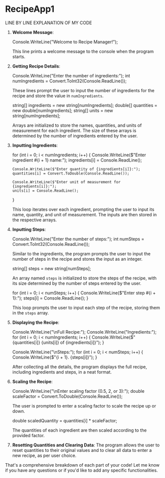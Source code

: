 # RecipeApp1
LINE BY LINE EXPLANATION OF MY CODE 

1. **Welcome Message**:

   Console.WriteLine("Welcome to Recipe Manager!");

   This line prints a welcome message to the console when the program starts.

2. **Getting Recipe Details**:
   
   Console.WriteLine("Enter the number of ingredients:");
   int numIngredients = Convert.ToInt32(Console.ReadLine());

   These lines prompt the user to input the number of ingredients for the recipe and store the value in `numIngredients`.

   
   string[] ingredients = new string[numIngredients];
   double[] quantities = new double[numIngredients];
   string[] units = new string[numIngredients];
  
   Arrays are initialized to store the names, quantities, and units of measurement for each ingredient. The size of these arrays is determined by the number of ingredients entered by the user.

3. **Inputting Ingredients**:
   
   for (int i = 0; i < numIngredients; i++)
   {
       Console.WriteLine($"Enter ingredient #{i + 1} name:");
       ingredients[i] = Console.ReadLine();

       Console.WriteLine($"Enter quantity of {ingredients[i]}:");
       quantities[i] = Convert.ToDouble(Console.ReadLine());

       Console.WriteLine($"Enter unit of measurement for {ingredients[i]}:");
       units[i] = Console.ReadLine();
   }
 
   This loop iterates over each ingredient, prompting the user to input its name, quantity, and unit of measurement. The inputs are then stored in the respective arrays.

4. **Inputting Steps**:

   Console.WriteLine("Enter the number of steps:");
   int numSteps = Convert.ToInt32(Console.ReadLine());
   
   Similar to the ingredients, the program prompts the user to input the number of steps in the recipe and stores the input as an integer.

  
   string[] steps = new string[numSteps];

   An array named `steps` is initialized to store the steps of the recipe, with its size determined by the number of steps entered by the user.

 
   for (int i = 0; i < numSteps; i++)
   {
       Console.WriteLine($"Enter step #{i + 1}:");
       steps[i] = Console.ReadLine();
   }
   
   This loop prompts the user to input each step of the recipe, storing them in the `steps` array.

5. **Displaying the Recipe**:

   Console.WriteLine("\nFull Recipe:");
   Console.WriteLine("Ingredients:");
   for (int i = 0; i < numIngredients; i++)
   {
       Console.WriteLine($"{quantities[i]} {units[i]} of {ingredients[i]}");
   }

   Console.WriteLine("\nSteps:");
   for (int i = 0; i < numSteps; i++)
   {
       Console.WriteLine($"{i + 1}. {steps[i]}");
   }
  
   After collecting all the details, the program displays the full recipe, including ingredients and steps, in a neat format.

6. **Scaling the Recipe**:
 
   Console.WriteLine("\nEnter scaling factor (0.5, 2, or 3):");
   double scaleFactor = Convert.ToDouble(Console.ReadLine());

   The user is prompted to enter a scaling factor to scale the recipe up or down.

  
   double scaledQuantity = quantities[i] * scaleFactor;
  
   The quantities of each ingredient are then scaled according to the provided factor.

7. **Resetting Quantities and Clearing Data**:
   The program allows the user to reset quantities to their original values and to clear all data to enter a new recipe, as per user choice.

That's a comprehensive breakdown of each part of your code! Let me know if you have any questions or if you'd like to add any specific functionalities.
